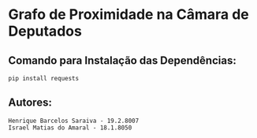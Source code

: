 # Grafo de Proximidade na Câmara de Deputados


## Comando para Instalação das Dependências:
    pip install requests

## Autores:
    Henrique Barcelos Saraiva - 19.2.8007
    Israel Matias do Amaral - 18.1.8050